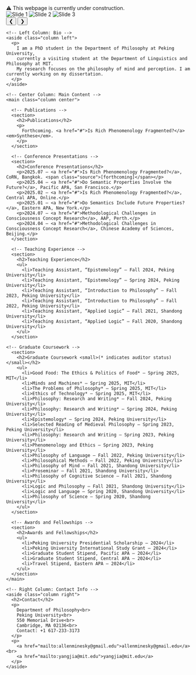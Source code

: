 <!DOCTYPE html>
<html lang="en">
<head>
  <meta charset="UTF-8" />
  <meta name="viewport" content="width=device-width, initial-scale=1.0"/>
  <title>Zhiwei Yang CV</title>
  <link rel="stylesheet" href="style.css" />
</head>
<body>
<div class="construction-banner">
  ⚠️ This webpage is currently under construction.
</div>

  <!-- Image Carousel -->
  <div class="carousel">
    <div class="carousel-images">
      <img src="photo1.jpg" alt="Slide 1">
      <img src="photo2.jpg" alt="Slide 2">
      <img src="photo3.jpg" alt="Slide 3">
    </div>
    <button class="prev">&#10094;</button>
    <button class="next">&#10095;</button>
  </div>

  <div class="container">
    
    <!-- Left Column: Bio -->
    <aside class="column left">
      <p>
        I am a PhD student in the Department of Philosophy at Peking University,
        currently a visiting student at the Department of Linguistics and Philosophy at MIT.
        My research focuses on the philosophy of mind and perception. I am currently working on my dissertation.
      </p>
    </aside>

    <!-- Center Column: Main Content -->
    <main class="column center">

      <!-- Publications -->
      <section>
        <h2>Publications</h2>
        <p>
          Forthcoming. <a href="#">Is Rich Phenomenology Fragmented?</a> <em>Synthese</em>.
        </p>
      </section>

      <!-- Conference Presentations -->
      <section>
        <h2>Conference Presentations</h2>
        <p>2025.07 – <a href="#">Is Rich Phenomenology Fragmented?</a>, CoRN, Bangkok. <span class="source">[forthcoming]</span></p>
        <p>2025.04 – <a href="#">Do Semantic Properties Involve the Future?</a>, Pacific APA, San Francisco.</p>
        <p>2025.02 – <a href="#">Is Rich Phenomenology Fragmented?</a>, Central APA, Online.</p>
        <p>2025.01 – <a href="#">Do Semantics Include Future Properties?</a>, Eastern APA, New York.</p>
        <p>2024.07 – <a href="#">Methodological Challenges in Consciousness Concept Research</a>, AAP, Perth.</p>
        <p>2024.04 – <a href="#">Methodological Challenges in Consciousness Concept Research</a>, Chinese Academy of Sciences, Beijing.</p>
      </section>

      <!-- Teaching Experience -->
      <section>
        <h2>Teaching Experience</h2>
        <ul>
          <li>Teaching Assistant, “Epistemology” – Fall 2024, Peking University</li>
          <li>Teaching Assistant, “Epistemology” – Spring 2024, Peking University</li>
          <li>Teaching Assistant, “Introduction to Philosophy” – Fall 2023, Peking University</li>
          <li>Teaching Assistant, “Introduction to Philosophy” – Fall 2022, Peking University</li>
          <li>Teaching Assistant, “Applied Logic” – Fall 2021, Shandong University</li>
          <li>Teaching Assistant, “Applied Logic” – Fall 2020, Shandong University</li>
        </ul>
      </section>

    <!-- Graduate Coursework -->
      <section>
        <h2>Graduate Coursework <small>(* indicates auditor status)</small></h2>
        <ul>
          <li>Good Food: The Ethics & Politics of Food* – Spring 2025, MIT</li>
          <li>Minds and Machines* – Spring 2025, MIT</li>
          <li>The Problems of Philosophy* – Spring 2025, MIT</li>
          <li>Ethics of Technology* – Spring 2025, MIT</li>
          <li>Philosophy: Research and Writing* – Fall 2024, Peking University</li>
          <li>Philosophy: Research and Writing* – Spring 2024, Peking University</li>
          <li>Epistemology* – Spring 2024, Peking University</li>
          <li>Selected Reading of Medieval Philosophy – Spring 2023, Peking University</li>
          <li>Philosophy: Research and Writing – Spring 2023, Peking University</li>
          <li>Phenomenology and Ethics – Spring 2023, Peking University</li>
          <li>Philosophy of Language – Fall 2022, Peking University</li>
          <li>Philosophical Methods – Fall 2022, Peking University</li>
          <li>Philosophy of Mind – Fall 2021, Shandong University</li>
          <li>Proseminar – Fall 2021, Shandong University</li>
          <li>Philosophy of Cognitive Science – Fall 2021, Shandong University</li>
          <li>Logic and Philosophy – Fall 2021, Shandong University</li>
          <li>Logic and Language – Spring 2020, Shandong University</li>
          <li>Philosophy of Science – Spring 2020, Shandong University</li>
        </ul>
      </section>

      <!-- Awards and Fellowships -->
      <section>
        <h2>Awards and Fellowships</h2>
        <ul>
          <li>Peking University Presidential Scholarship – 2024</li>
          <li>Peking University International Study Grant – 2024</li>
          <li>Graduate Student Stipend, Pacific APA – 2024</li>
          <li>Graduate Student Stipend, Central APA – 2024</li>
          <li>Travel Stipend, Eastern APA – 2024</li>
        </ul>
      </section>
    </main>

    <!-- Right Column: Contact Info -->
    <aside class="column right">
      <h2>Contact</h2>
      <p>
        Department of Philosophy<br>
        Peking University<br>
        550 Memorial Drive<br>
        Cambridge, MA 02136<br>
        Contact: +1 617-233-3173
      </p>
      <p>
        <a href="mailto:allenminesky@gmail.edu">allenminesky@gmail.edu</a><br>
        <a href="mailto:yangjia@mit.edu">yangjia@mit.edu</a>
      </p>
    </aside>
  </div>

  <!-- JavaScript for Carousel -->
  <script>
    let index = 0;
    const images = document.querySelector('.carousel-images');
    const totalSlides = images.children.length;

    function showSlide(i) {
      index = (i + totalSlides) % totalSlides;
      images.style.transform = `translateX(-${index * 100}%)`;
    }

    document.querySelector('.prev').addEventListener('click', () => showSlide(index - 1));
    document.querySelector('.next').addEventListener('click', () => showSlide(index + 1));

    setInterval(() => {
      showSlide(index + 1);
    }, 5000);
  </script>
</body>
</html>
